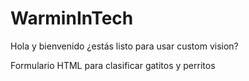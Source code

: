 # WarminInTech
Hola y bienvenido ¿estás listo para usar custom vision?

Formulario HTML para clasificar gatitos y perritos


